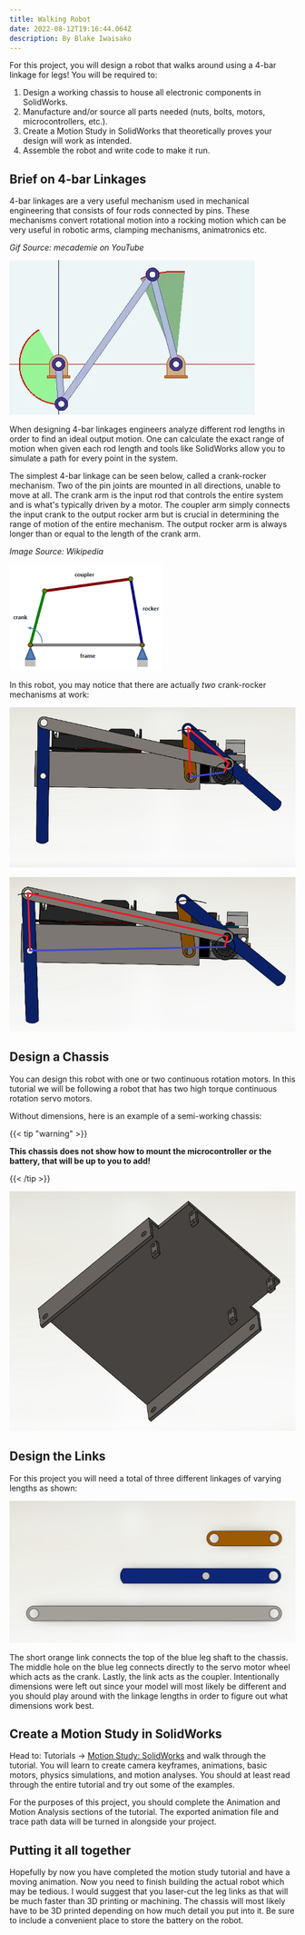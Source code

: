 ```yaml
---
title: Walking Robot
date: 2022-08-12T19:16:44.064Z
description: By Blake Iwaisako
---
```

For this project, you will design a robot that walks around using a 4-bar linkage for legs! You will be required to:

1. Design a working chassis to house all electronic components in SolidWorks.
2. Manufacture and/or source all parts needed (nuts, bolts, motors, microcontrollers, etc.).
3. Create a Motion Study in SolidWorks that theoretically proves your design will work as intended.
4. Assemble the robot and write code to make it run.

## Brief on 4-bar Linkages

4-bar linkages are a very useful mechanism used in mechanical engineering that consists of four rods connected by pins. These mechanisms convert rotational motion into a rocking motion which can be very useful in robotic arms, clamping mechanisms, animatronics etc. 

*Gif Source: mecademie on YouTube*

![](/images/frankyoungcaudata-size_restricted.gif)

When designing 4-bar linkages engineers analyze different rod lengths in order to find an ideal output motion. One can calculate the exact range of motion when given each rod length and tools like SolidWorks allow you to simulate a path for every point in the system. 

The simplest 4-bar linkage can be seen below, called a crank-rocker mechanism. Two of the pin joints are mounted in all directions, unable to move at all. The crank arm is the input rod that controls the entire system and is what's typically driven by a motor. The coupler arm simply connects the input crank to the output rocker arm but is crucial in determining the range of motion of the entire mechanism. The output rocker arm is always longer than or equal to the length of the crank arm. 

*Image Source: Wikipedia*

![](/images/explanation.png)

In this robot, you may notice that there are actually *two* crank-rocker mechanisms at work:

![](/images/cr1.png)

![](/images/cr2.png)

## Design a Chassis

You can design this robot with one or two continuous rotation motors. In this tutorial we will be following a robot that has two high torque continuous rotation servo motors. 

Without dimensions, here is an example of a semi-working chassis:

{{< tip "warning" >}}




**This chassis does not show how to mount the microcontroller or the battery, that will be up to you to add!**




{{< /tip >}}

![](/images/chassis.png)

## Design the Links

For this project you will need a total of three different linkages of varying lengths as shown:

![Notice the blue link has a "foot" on the bottom to grab the surface. ](/images/legs.png)

The short orange link connects the top of the blue leg shaft to the chassis. The middle hole on the blue leg connects directly to the servo motor wheel which acts as the crank. Lastly, the link acts as the coupler. Intentionally dimensions were left out since your model will most likely be different and you should play around with the linkage lengths in order to figure out what dimensions work best.

## Create a Motion Study in SolidWorks

Head to: Tutorials -> [Motion Study: SolidWorks](/tutorials/solidworks-motion-study/) and walk through the tutorial. You will learn to create camera keyframes, animations, basic motors, physics simulations, and motion analyses. You should at least read through the entire tutorial and try out some of the examples.

For the purposes of this project, you should complete the Animation and Motion Analysis sections of the tutorial. The exported animation file and trace path data will be turned in alongside your project.

## P﻿utting it all together

H﻿opefully by now you have completed the motion study tutorial and have a moving animation. Now you need to finish building the actual robot which may be tedious. I would suggest that you laser-cut the leg links as that will be much faster than 3D printing or machining. The chassis will most likely have to be 3D printed depending on how much detail you put into it. Be sure to include a convenient place to store the battery on the robot.